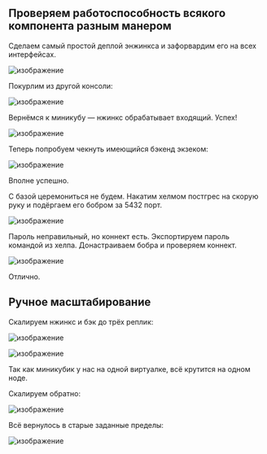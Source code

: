 ## Проверяем работоспособность всякого компонента разным манером

Сделаем самый простой деплой энжинкса и зафорвардим его на всех интерфейсах.

![изображение](https://user-images.githubusercontent.com/98019531/215519414-3fe39360-f7e6-4bfa-93b8-37bfed1e9ad9.png)

Покурлим из другой консоли:

![изображение](https://user-images.githubusercontent.com/98019531/215519777-a8302466-45a3-447c-9a65-b475305d8746.png)

Вернёмся к миникубу — нжинкс обрабатывает входящий. Успех!

![изображение](https://user-images.githubusercontent.com/98019531/215520033-d7971ec1-9f2f-435b-861b-a5c210bba5da.png)

Теперь попробуем чекнуть имеющийся бэкенд экзеком:

![изображение](https://user-images.githubusercontent.com/98019531/215520743-6988df17-4457-431e-a75c-06cc558d3816.png)

Вполне успешно.

C базой церемониться не будем. Накатим хелмом постгрес на скорую руку и подёргаем его бобром за 5432 порт.

![изображение](https://user-images.githubusercontent.com/98019531/215522432-a02fb378-c193-4742-9ca5-1f333bd213c9.png)

Пароль неправильный, но коннект есть. Экспортируем пароль командой из хелпа. Донастраиваем бобра и проверяем коннект.

![изображение](https://user-images.githubusercontent.com/98019531/215523202-f644a2f6-a0f6-4296-b0ca-4a8a11d770a6.png)

Отлично.

## Ручное масштабирование

Скалируем нжинкс и бэк до трёх реплик:

![изображение](https://user-images.githubusercontent.com/98019531/215524493-7dca8b5a-cf30-4922-811c-5b0588d1599b.png)

![изображение](https://user-images.githubusercontent.com/98019531/215524921-7f4916b6-267d-4f3e-8998-bb732947d8f2.png)

Так как миникубик у нас на одной виртуалке, всё крутится на одном ноде.

Скалируем обратно:

![изображение](https://user-images.githubusercontent.com/98019531/215525146-0a92e0e5-5ca8-453b-ab91-4d49f6b7ede1.png)

Всё вернулось в старые заданные пределы:

![изображение](https://user-images.githubusercontent.com/98019531/215525273-ed0ce073-7d50-4e1e-8d5b-28458bce2ae1.png)


